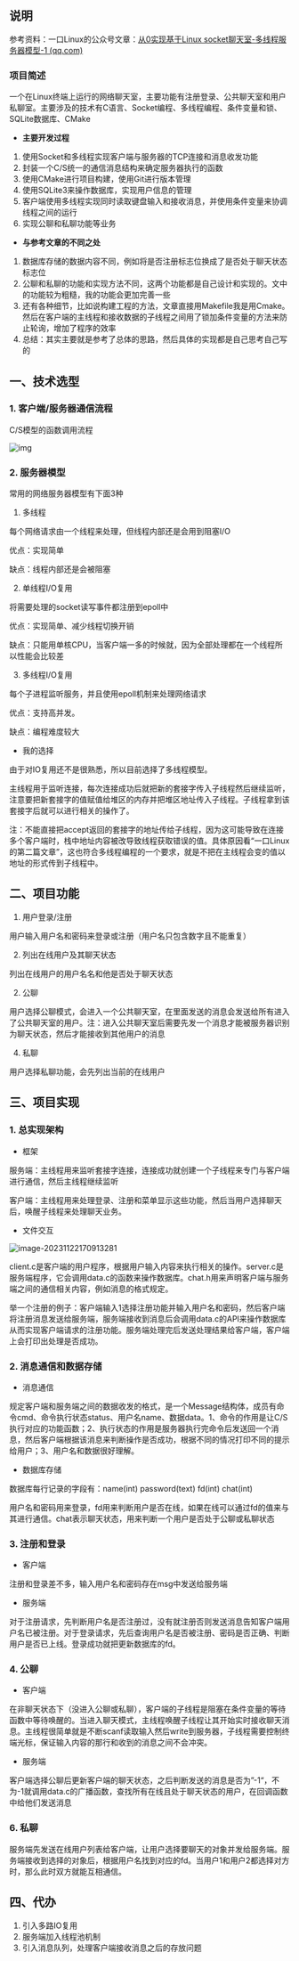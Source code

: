 ## 说明

参考资料：一口Linux的公众号文章：[从0实现基于Linux socket聊天室-多线程服务器模型-1 (qq.com)](https://mp.weixin.qq.com/s?__biz=MzUxMjEyNDgyNw==&mid=2247487494&idx=1&sn=24bb6d39889d3cd27982bb996a811470&chksm=f96862f2ce1febe4e329663a236bd6c569de8fe5c3e95f71316b7800b7c0b06d11a64cea4c86&scene=21#wechat_redirect)



### 项目简述

一个在Linux终端上运行的网络聊天室，主要功能有注册登录、公共聊天室和用户私聊室。主要涉及的技术有C语言、Socket编程、多线程编程、条件变量和锁、SQLite数据库、CMake

* **主要开发过程**

1. 使用Socket和多线程实现客户端与服务器的TCP连接和消息收发功能
2. 封装一个C/S统一的通信消息结构来确定服务器执行的函数
3. 使用CMake进行项目构建，使用Git进行版本管理
4. 使用SQLite3来操作数据库，实现用户信息的管理
5. 客户端使用多线程实现同时读取键盘输入和接收消息，并使用条件变量来协调线程之间的运行
6. 实现公聊和私聊功能等业务

* **与参考文章的不同之处**

1. 数据库存储的数据内容不同，例如将是否注册标志位换成了是否处于聊天状态标志位
2. 公聊和私聊的功能和实现方法不同，这两个功能都是自己设计和实现的。文中的功能较为粗糙，我的功能会更加完善一些
3. 还有各种细节，比如说构建工程的方法，文章直接用Makefile我是用Cmake。然后在客户端的主线程和接收数据的子线程之间用了锁加条件变量的方法来防止轮询，增加了程序的效率
4. 总结：其实主要就是参考了总体的思路，然后具体的实现都是自己思考自己写的



## 一、技术选型

### 1. 客户端/服务器通信流程

C/S模型的函数调用流程

![img](https://biao-tu.oss-cn-shenzhen.aliyuncs.com/images/202311201645079.jpg)

 

### 2. 服务器模型

常用的网络服务器模型有下面3种

1. 多线程

每个网络请求由一个线程来处理，但线程内部还是会用到阻塞I/O

优点：实现简单

缺点：线程内部还是会被阻塞

2. 单线程I/O复用

将需要处理的socket读写事件都注册到epoll中

优点：实现简单、减少线程切换开销

缺点：只能用单核CPU，当客户端一多的时候就，因为全部处理都在一个线程所以性能会比较差

3. 多线程I/O复用

每个子进程监听服务，并且使用epoll机制来处理网络请求

优点：支持高并发。

缺点：编程难度较大

*  我的选择

由于对IO复用还不是很熟悉，所以目前选择了多线程模型。

主线程用于监听连接，每次连接成功后就把新的套接字传入子线程然后继续监听，注意要把新套接字的值赋值给堆区的内存并把堆区地址传入子线程。子线程拿到该套接字后就可以进行相关的操作了。

注：不能直接把accept返回的套接字的地址传给子线程，因为这可能导致在连接多个客户端时，栈中地址内容被改导致线程获取错误的值。具体原因看“一口Linux的第二篇文章”，这也符合多线程编程的一个要求，就是不把在主线程会变的值以地址的形式传到子线程中。



## 二、项目功能

1. 用户登录/注册

用户输入用户名和密码来登录或注册（用户名只包含数字且不能重复）

2. 列出在线用户及其聊天状态

列出在线用户的用户名名和他是否处于聊天状态

2. 公聊

用户选择公聊模式，会进入一个公共聊天室，在里面发送的消息会发送给所有进入了公共聊天室的用户。注：进入公共聊天室后需要先发一个消息才能被服务器识别为聊天状态，然后才能接收到其他用户的消息

4. 私聊

用户选择私聊功能，会先列出当前的在线用户



 

## 三、项目实现

### 1. 总实现架构

* 框架


服务端：主线程用来监听套接字连接，连接成功就创建一个子线程来专门与客户端进行通信，然后主线程继续监听

客户端：主线程用来处理登录、注册和菜单显示这些功能，然后当用户选择聊天后，唤醒子线程来处理聊天业务。

* 文件交互


![image-20231122170913281](https://biao-tu.oss-cn-shenzhen.aliyuncs.com/images/202311221709305.png)

client.c是客户端的用户程序，根据用户输入内容来执行相关的操作。server.c是服务端程序，它会调用data.c的函数来操作数据库。chat.h用来声明客户端与服务端之间的通信相关内容，例如消息的格式规定。

举一个注册的例子：客户端输入1选择注册功能并输入用户名和密码，然后客户端将注册消息发送给服务端，服务端接收到消息后会调用data.c的API来操作数据库从而实现客户端请求的注册功能。服务端处理完后发送处理结果给客户端，客户端上会打印出处理是否成功。



### 2. 消息通信和数据存储

* 消息通信

规定客户端和服务端之间的数据收发的格式，是一个Message结构体，成员有命令cmd、命令执行状态status、用户名name、数据data。1、命令的作用是让C/S执行对应的功能函数；2、执行状态的作用是服务器执行完命令后发送回一个消息，然后客户端根据该消息来判断操作是否成功，根据不同的情况打印不同的提示给用户；3、用户名和数据很好理解。

* 数据库存储

数据库每行记录的字段有：name(int)   password(text)   fd(int)   chat(int)

用户名和密码用来登录，fd用来判断用户是否在线，如果在线可以通过fd的值来与其进行通信。chat表示聊天状态，用来判断一个用户是否处于公聊或私聊状态



### 3. 注册和登录

* 客户端

注册和登录差不多，输入用户名和密码存在msg中发送给服务端

* 服务端

对于注册请求，先判断用户名是否注册过，没有就注册否则发送消息告知客户端用户名已被注册。对于登录请求，先后查询用户名是否被注册、密码是否正确、判断用户是否已上线。登录成功就把更新数据库的fd。



### 4. 公聊

* 客户端

在非聊天状态下（没进入公聊或私聊），客户端的子线程是阻塞在条件变量的等待函数中等待唤醒的。当进入聊天模式，主线程唤醒子线程让其开始实时接收聊天消息。主线程很简单就是不断scanf读取输入然后write到服务器，子线程需要控制终端光标，保证输入内容的那行和收到的消息之间不会冲突。

* 服务端

客户端选择公聊后更新客户端的聊天状态，之后判断发送的消息是否为”-1“，不为-1就调用data.c的广播函数，查找所有在线且处于聊天状态的用户，在回调函数中给他们发送消息



### 6. 私聊

服务端先发送在线用户列表给客户端，让用户选择要聊天的对象并发给服务端。服务端接收到选择的对象后，根据用户名找到对应的fd。当用户1和用户2都选择对方时，那么此时双方就能互相通信。



## 四、代办

1. 引入多路IO复用
2. 服务端加入线程池机制
3. 引入消息队列，处理客户端接收消息之后的存放问题